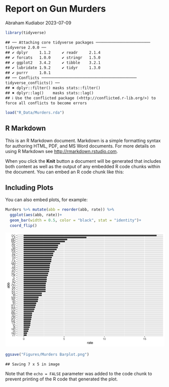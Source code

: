 Report on Gun Murders
================
Abraham Kudiabor
2023-07-09

``` r
library(tidyverse)
```

    ## ── Attaching core tidyverse packages ──────────────────────── tidyverse 2.0.0 ──
    ## ✔ dplyr     1.1.2     ✔ readr     2.1.4
    ## ✔ forcats   1.0.0     ✔ stringr   1.5.0
    ## ✔ ggplot2   3.4.2     ✔ tibble    3.2.1
    ## ✔ lubridate 1.9.2     ✔ tidyr     1.3.0
    ## ✔ purrr     1.0.1     
    ## ── Conflicts ────────────────────────────────────────── tidyverse_conflicts() ──
    ## ✖ dplyr::filter() masks stats::filter()
    ## ✖ dplyr::lag()    masks stats::lag()
    ## ℹ Use the conflicted package (<http://conflicted.r-lib.org/>) to force all conflicts to become errors

``` r
load("R_Data/Murders.rda")
```

## R Markdown

This is an R Markdown document. Markdown is a simple formatting syntax
for authoring HTML, PDF, and MS Word documents. For more details on
using R Markdown see <http://rmarkdown.rstudio.com>.

When you click the **Knit** button a document will be generated that
includes both content as well as the output of any embedded R code
chunks within the document. You can embed an R code chunk like this:

## Including Plots

You can also embed plots, for example:

``` r
Murders %>% mutate(abb = reorder(abb, rate)) %>%
  ggplot(aes(abb, rate))+
  geom_bar(width = 0.5, color = "black", stat = "identity")+
  coord_flip()
```

![](Murders-Project_files/figure-gfm/unnamed-chunk-1-1.png)<!-- -->

``` r
ggsave("Figures/Murders Barplot.png")
```

    ## Saving 7 x 5 in image

Note that the `echo = FALSE` parameter was added to the code chunk to
prevent printing of the R code that generated the plot.

